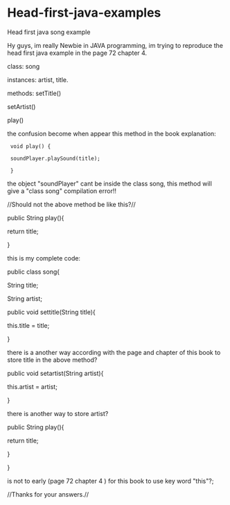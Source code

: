# Head-first-java-examples
Head first java song example

Hy guys, im really Newbie in JAVA programming, im trying to reproduce the head first java example in the page 72 chapter 4.

class: song

instances: artist, title.

methods: setTitle()

setArtist()

play()

the confusion become when appear this method in the book explanation:

     void play() {

     soundPlayer.playSound(title);

     }

the object "soundPlayer" cant be inside the class song, this method will give a "class song" compilation error!!

//Should not the above method be like this?//

public String play(){

return title;

}

this is my complete code:

public class song{

String title;

String artist;

public void settitle(String title){

this.title = title; 

}

there is a another way according with the page and chapter of this book to store title in the above method?

public void setartist(String artist){

this.artist = artist; 

}

there is another way to store artist?

public String play(){

return title;

}

}

is not to early (page 72 chapter 4 ) for this book to use key word "this"?;

//Thanks for your answers.//



